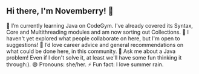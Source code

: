 ## Hi there, I'm Novemberry! 👋 
🌱 I’m currently learning Java on CodeGym. I've already covered its Syntax, Core and Multithreading modules and am now sorting out Collections.
👯 I haven't yet explored what people collaborate on here, but I'm open to suggestions!
🤔 I’d love career advice and general recommendations on what could be done here, in this community.
💬 Ask me about a Java problem! Even if I don't solve it, at least we'll have some fun thinking it through:).
😄 Pronouns: she/her.
⚡ Fun fact: I love summer rain.

